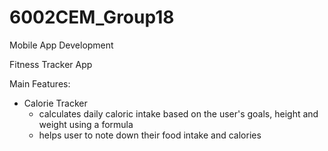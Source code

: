 # 6002CEM_Group18

Mobile App Development 

Fitness Tracker App

Main Features:

* Calorie Tracker
  - calculates daily caloric intake based on the user's goals, height and weight using a formula
  - helps user to note down their food intake and calories 
